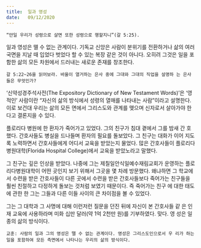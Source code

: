 ```yaml
---
title:  일과 영성
date:   09/12/2020
---
```


`“만일 우리가 성령으로 살면 또한 성령으로 행할지니”(갈 5:25).`

일과 영성은 뗄 수 없는 관계이다. 기독교 신앙은 사람이 분위기를 전환하거나 삶의 여러 국면을 지날 때 입었다 벗었다 할 수 있는 복장 같은 것이 아니다. 오히려 그것은 일을 포함한 삶의 모든 차원에서 드러내는 새로운 존재를 창조한다.

`갈 5:22~26을 읽어보라. 바울이 열거하는 은사 중에 그대와 그대의 직업을 설명하 는 은사들은 무엇인가?`

‘신약성경주석사전(The Expository Dictionary of New Testament Words)’은 ‘영 적인’ 사람이란 “자신의 삶의 방식에서 성령의 열매를 나타내는 사람”이라고 설명한다. 이로 보건대 우리는 삶의 모든 면에서 그리스도와 관계를 맺으며 신자로서 살아가야 한다고 결론지을 수 있다.

플로리다 병원에 한 환자가 죽어가고 있었다. 그의 친구가 침대 곁에서 그를 밤새 간 호했다. 간호사들도 병실을 드나들며 환자의 필요를 돌보았다. 그 친구는 대화가 이어 지도록 노력하면서 간호사들에게 어디서 교육을 받았는지 물었다. 많은 간호사들이 플로리다병원대학(Florida Hospital College)에서 교육을 받았노라고 말했다.

그 친구는 깊은 인상을 받았다. 나중에 그는 제칠일안식일예수재림교회가 운영하는 플로리다병원대학이 어떤 곳인지 보기 위해서 그곳을 몇 차례 방문했다. 왜냐하면 그 학교에서 수련을 받은 간호사들이 다른 곳에서 수련을 받은 간호사들보다 죽어가는 친구들을 훨씬 친절하고 다정하게 돌보는 것처럼 보였기 때문이다. 즉 죽어가는 친구 에 대한 태도에 관한 한 그는 그들과 다른 이들 사이의 큰 차이점을 볼 수 있었다.

그는 그 대학과 그 사명에 대해 이런저런 질문을 던진 뒤에 자신이 본 간호사들 같 은 인재 교육에 사용하라며 미화 십만 달러(약 1억 2천만 원)를 기부하였다. 맞다. 영 성은 일종의 삶의 방식이다.

`교훈: 사람의 일과 그의 영성은 뗄 수 없는 관계이다. 영성은 그리스도인으로서 우 리가 하는 일을 포함하여 모든 측면에서 나타나는 우리의 삶의 방식이다.`